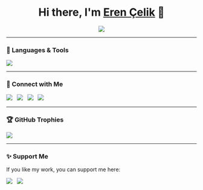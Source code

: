 <h1 align="center">Hi there, I'm <a href="https://github.com/erencelik">Eren Çelik</a> 👋</h1>

<p align="center">
  <img src="https://readme-typing-svg.herokuapp.com?font=Fira+Code&pause=1000&color=F7B93E&center=true&vCenter=true&width=500&lines=Software+Engineer;Blockchain+Developer;Open-Source+Contributor;Tech+Enthusiast;Always+Learning+New+Things" />
</p>

---

### 🚀 Languages & Tools

<p>
  <img src="https://skillicons.dev/icons?i=apple,swift,kotlin,solidity,javascript,typescript,react,vue,nodejs,python,java,cs,net,flutter,dart,html,css,sass,tailwind,mongodb,mysql,vscode,git,github,gitlab,docker,linux,aws,figma,firebase" />
</p>

---

### 🔗 Connect with Me
<p>
  <a href="https://linkedin.com/in/ernclk" target="_blank"><img src="https://img.shields.io/badge/LinkedIn-blue"></a>&nbsp;&nbsp;
  <a href="https://x.com/0xh4kk" target="_blank"><img src="https://img.shields.io/badge/Twitter-black"></a>&nbsp;&nbsp;
  <a href="mailto:eren@nidora.dev"><img src="https://img.shields.io/badge/Email-red"></a>&nbsp;&nbsp;
  <a href="https://erencelik.xyz" target="_blank"><img src="https://img.shields.io/badge/Portfolio-%23AAFF00.svg"></a>
</p>

---

### 🏆 GitHub Trophies

<p>
  <img src="https://github-profile-trophy.vercel.app/?username=erencelik&theme=radical&margin-w=5" />
</p>

---

### ✨ Support Me
If you like my work, you can support me here:
<p>
  <a href="https://www.buymeacoffee.com/erencelik" target="_blank"><img src="https://img.shields.io/badge/Buy%20Me%20A%20Coffee-orange?logo=buy-me-a-coffee"></a>&nbsp;&nbsp;
  <a href="https://ko-fi.com/erencelik" target="_blank"><img src="https://img.shields.io/badge/Ko--fi-white?logo=kofi"></a>
</p>
